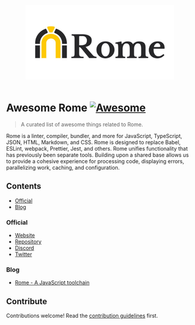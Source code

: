<p align="center">
  <br>
  <img width="400" src="./media/rome.jpg" alt="logo of awesome-rome repository">
  <br>
  <br>
</p>

# Awesome Rome [![Awesome](https://awesome.re/badge.svg)](https://awesome.re)

> A curated list of awesome things related to Rome.


Rome is a linter, compiler, bundler, and more for JavaScript, TypeScript, JSON, HTML, Markdown, and CSS.
Rome is designed to replace Babel, ESLint, webpack, Prettier, Jest, and others.
Rome unifies functionality that has previously been separate tools. Building upon a shared base allows us to provide a cohesive experience for processing code, displaying errors, parallelizing work, caching, and configuration.

## Contents

- [Official](#official)
- [Blog](#blog)


### Official

- [Website](https://rome.tools/)
- [Repository](https://github.com/rome/tools)
- [Discord](https://discord.com/invite/9WxHa5d)
- [Twitter](https://twitter.com/romefrontend)

### Blog

- [Rome - A JavaScript toolchain](https://dev.to/rajikaimal/rome-a-javascript-toolchain-pad)


## Contribute

Contributions welcome! Read the [contribution guidelines](contributing.md) first.

